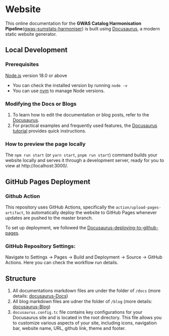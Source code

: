 # Website

This online documentation for the **GWAS Catalog Harmonisation Pipeline**([gwas-sumstats-harmoniser](https://github.com/EBISPOT/gwas-sumstats-harmoniser)) is built using [Docusaurus](https://docusaurus.io/), a modern static website generator.

## Local Development

### Prerequisites
[Node.js](https://nodejs.org/en/download/package-manager) version 18.0 or above
- You can check the installed version by running `node -v`
- You can use [nvm](https://github.com/nvm-sh/nvm) to manage  Node versions.

### Modifying the Docs or Blogs
1. To learn how to edit the documentation or blog posts, refer to the [Docusaurus](https://docusaurus.io/docs/category/guides).
2. For practical examples and frequently used features, the [Docusaurus tutorial](https://tutorial.docusaurus.io/docs/intro/) provides quick instructions.

### How to preview the page locally

The `npm run start` (or `yarn start`, `pnpm run start`) command builds your website locally and serves it through a development server, ready for you to view at http://localhost:3000/.

## GitHub Pages Deployment
### Github Action
This repository uses GitHub Actions, specifically the `action/upload-pages-artifact`, to automatically deploy the website to GitHub Pages whenever updates are pushed to the master branch.

To set up deployment, we followed the [Docusaurus-deploying-to-github-pages](https://docusaurus.io/docs/deployment#deploying-to-github-pages).

### GitHub Repository Settings:
Navigate to Settings -> Pages -> Build and Deployment -> Source -> GitHub Actions. Here you can check the workflow run details.

## Structure
1. All documentations markdown files are under the folder of `/docs` (more details: [docusaurus-Docs](https://docusaurus.io/docs/create-doc))
2. All blog markdown files are udner the folder of `/blog` (more details: [docusaurus-Blog](https://docusaurus.io/docs/blog))
3. `docusaurus.config.tc` file contains key configurations for your Docusaurus site and is located in the root directory. This file allows you to customize various aspects of your site, including icons, navigation bar, website name, URL, github link, theme and footer.